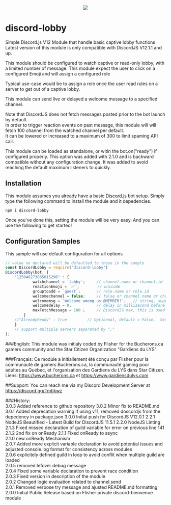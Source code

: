 <p align="center"><a href="https://nodei.co/npm/discord-lobby/"><img src="https://nodei.co/npm/discord-lobby.png"></a></p>

# discord-lobby
Simple Discord.js V12 Module that handle basic captive lobby functions
Latest version of this module is only compatible with DiscordJS V12.1.1 and up.

This module should be configured to watch captive or read-only lobby, with a limited number of message.
This module expect the user to click on a configured Emoji and will assign a configured role

Typical use-case would be to assign a role once the user read rules on a server to get out of a captive lobby.

This module can send live or delayed a welcome message to a specified channel.

Note that DiscordJS does not fetch messages posted prior to the bot launch by default.  
In order to trigger reaction events on past message, this module will will fetch 100 channel from the watched channel per default.  
It can be lowered or increased to a maximum of 300 to limit spaming API call.

This module can be loaded as standalone, or witin the bot.on("ready") if configured properly.
This option was added with 2.1.0 and is backward compatible without any configuration change.
It was added to avoid reaching the default maximum listeners to quickly.

## Installation
This module assumes you already have a basic [Discord.js](https://discord.js.org/#/) bot setup.
Simply type the following command to install the module and it depedencies.
```
npm i discord-lobby
``` 

Once you've done this, setting the module will be very easy.
And you can use the following to get started!

## Configuration Samples
This sample will use default configuration for all options


```js
// value no declared will be defaulted to those in the sample
const DiscordLobby = require("discord-lobby")
DiscordLobby(bot, {
	"125048273865015296" : {
			watchchannel = `lobby`;		// channel.name or channel.id
			reactionEmoji = `✅`;		// unicode
			grouptoadd = `guest`;		// role.name or role.id
			welcomechannel = false;		// false or channel.name or channel.id. by default ,the bot will NOT great new user
			welcomemsg = `Welcome among us @MEMBER!`;	// string, support @MEMBER and @GUILDNAME replacement
			welcomedelay = 0;			// delay in millisecond before the bot send the welcome message after the reaction
			maxFetchMessage = 100 ;		// DiscordJS max, this is used to fetch messages posted prior to the bot startup
		}
	//"AlreadyReady" : true			// Optionnal, default = False.  Set to true if the module is called within your bot.on("ready")
	}
	// support multiple servers separated by ","
);
```

###English:
This module was initialy coded by Flisher for the Bucherons.ca gamers community and the Star Citizen Organization "Gardiens du LYS".

###Français:
Ce module a initiallement été conçu par Flisher pour la communauté de gamers Bucherons.ca, la communauté gaming pour adultes au Québec, et l'organisation des Gardiens du LYS dans Star Citizen.  
Liens:  https://www.bucherons.ca et https://www.gardiensdulys.com  

##Support:
You can reach me via my Discord Development Server at https://discord.gg/Tmtjkwz

###History:  
3.0.3	Added reference to github repository
3.0.2	Minor fix to README.md 
3.0.1	Added deprecation warning if using v11, removed doscordjs from the depedency in package.json
3.0.0	Initial push for DiscordJS V12.0.1
2.2.1   NodeJS Beautified - Latest Build for DiscordJS 11.5.1
2.2.0   NodeJS Linting
2.1.3   Fixed missed declaration of guild variable for error on previous line 141
2.1.2   2nd fix on onReady
2.1.1   Fixed onReady to async  
2.1.0   new onReady Mechanism  
2.0.7   Added more explicit variable declaration to avoid potential issues and adjusted console.log format for consistency across modules  
2.0.6   explicitely defined guild in loop to avoid conflit when multiple guild are loaded  
2.0.5   removed lefover debug message  
2.0.4   Fixed some variable declaration to prevent race condition  
2.0.3   Fixed version in description of the module  
2.0.2   Changed logic evaluation related to channel.send  
2.0.1   Removed verbose try message and ajusted README.md formatting  
2.0.0	Initial Public Release based on Flisher private discord-bienvenue module  

